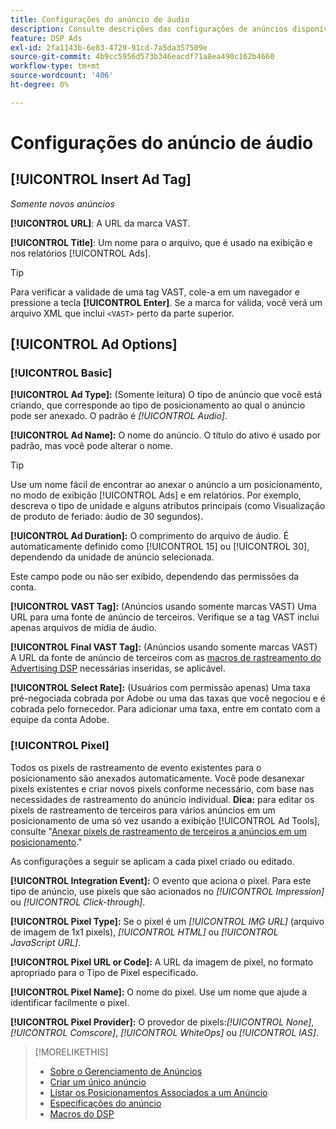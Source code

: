 ```yaml
---
title: Configurações do anúncio de áudio
description: Consulte descrições das configurações de anúncios disponíveis para anúncios em áudio.
feature: DSP Ads
exl-id: 2fa1143b-6e83-4729-91cd-7a5da357509e
source-git-commit: 4b9cc5956d573b346eacdf71a8ea490c162b4660
workflow-type: tm+mt
source-wordcount: '406'
ht-degree: 0%

---
```


# Configurações do anúncio de áudio

## [!UICONTROL Insert Ad Tag]

*Somente novos anúncios*

**[!UICONTROL URL]**: A URL da marca VAST.

**[!UICONTROL Title]**: Um nome para o arquivo, que é usado na exibição e nos relatórios [!UICONTROL Ads].

>[!TIP]
>
> Para verificar a validade de uma tag VAST, cole-a em um navegador e pressione a tecla **[!UICONTROL Enter]**. Se a marca for válida, você verá um arquivo XML que inclui `<VAST>` perto da parte superior.

## [!UICONTROL Ad Options]

### [!UICONTROL Basic]

**[!UICONTROL Ad Type]:** (Somente leitura) O tipo de anúncio que você está criando, que corresponde ao tipo de posicionamento ao qual o anúncio pode ser anexado. O padrão é *[!UICONTROL Audio]*.

**[!UICONTROL Ad Name]:** O nome do anúncio. O título do ativo é usado por padrão, mas você pode alterar o nome.

>[!TIP]
>
> Use um nome fácil de encontrar ao anexar o anúncio a um posicionamento, no modo de exibição [!UICONTROL Ads] e em relatórios. Por exemplo, descreva o tipo de unidade e alguns atributos principais (como Visualização de produto de feriado: áudio de 30 segundos).

**[!UICONTROL Ad Duration]:** O comprimento do arquivo de áudio. É automaticamente definido como [!UICONTROL 15] ou [!UICONTROL 30], dependendo da unidade de anúncio selecionada.

Este campo pode ou não ser exibido, dependendo das permissões da conta.

**[!UICONTROL VAST Tag]:** (Anúncios usando somente marcas VAST) Uma URL para uma fonte de anúncio de terceiros. Verifique se a tag VAST inclui apenas arquivos de mídia de áudio.

**[!UICONTROL Final VAST Tag]:** (Anúncios usando somente marcas VAST) A URL da fonte de anúncio de terceiros com as [macros de rastreamento do Advertising DSP](/help/dsp/campaign-management/macros.md) necessárias inseridas, se aplicável.

**[!UICONTROL Select Rate]:** (Usuários com permissão apenas) Uma taxa pré-negociada cobrada por Adobe ou uma das taxas que você negociou e é cobrada pelo fornecedor. Para adicionar uma taxa, entre em contato com a equipe da conta Adobe.

### [!UICONTROL Pixel]

Todos os pixels de rastreamento de evento existentes para o posicionamento são anexados automaticamente. Você pode desanexar pixels existentes e criar novos pixels conforme necessário, com base nas necessidades de rastreamento do anúncio individual. **Dica:** para editar os pixels de rastreamento de terceiros para vários anúncios em um posicionamento de uma só vez usando a exibição [!UICONTROL Ad Tools], consulte &quot;[Anexar pixels de rastreamento de terceiros a anúncios em um posicionamento](/help/dsp/campaign-management/ads/ad-attach-to-placement.md#attach-pixels-ads).&quot;

As configurações a seguir se aplicam a cada pixel criado ou editado.

**[!UICONTROL Integration Event]:** O evento que aciona o pixel. Para este tipo de anúncio, use pixels que são acionados no *[!UICONTROL Impression]* ou *[!UICONTROL Click-through]*.

**[!UICONTROL Pixel Type]:** Se o pixel é um *[!UICONTROL IMG URL]* (arquivo de imagem de 1x1 pixels), *[!UICONTROL HTML]* ou *[!UICONTROL JavaScript URL]*.

**[!UICONTROL Pixel URL or Code]:** A URL da imagem de pixel, no formato apropriado para o Tipo de Pixel especificado.

**[!UICONTROL Pixel Name]:** O nome do pixel. Use um nome que ajude a identificar facilmente o pixel.

**[!UICONTROL Pixel Provider]:** O provedor de pixels:*[!UICONTROL None]*, *[!UICONTROL Comscore]*, *[!UICONTROL WhiteOps]* ou *[!UICONTROL IAS]*.

>[!MORELIKETHIS]
>
>* [Sobre o Gerenciamento de Anúncios](ad-about.md)
>* [Criar um único anúncio](ad-create.md)
>* [Listar os Posicionamentos Associados a um Anúncio](/help/dsp/campaign-management/ads/ad-list-placements.md)
>* [Especificações do anúncio](ad-specs.md)
>* [Macros do DSP](/help/dsp/campaign-management/macros.md)
